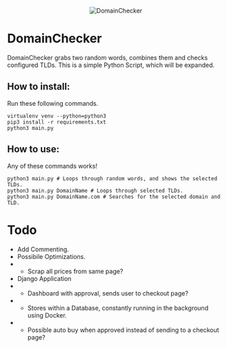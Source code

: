 <p align="center">
  <img src="https://media.discordapp.net/attachments/296460174074576897/811637699630727178/unknown.png" alt="DomainChecker"/>
  </a>
</p>

# DomainChecker
DomainChecker grabs two random words, combines them and checks configured TLDs. This is a simple Python Script, which will be expanded.
## How to install:
Run these following commands.
```
virtualenv venv --python=python3
pip3 install -r requirements.txt
python3 main.py
```
## How to use:
Any of these commands works!
```
python3 main.py # Loops through random words, and shows the selected TLDs. 
python3 main.py DomainName # Loops through selected TLDs.
python3 main.py DomainName.com # Searches for the selected domain and TLD.
```

# Todo
- Add Commenting.
- Possibile Optimizations.
- - Scrap all prices from same page?
- Django Application
- - Dashboard with approval, sends user to checkout page?
- - Stores within a Database, constantly running in the background using Docker.
- - Possible auto buy when approved instead of sending to a checkout page?
